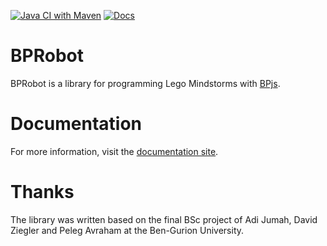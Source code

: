 [![Java CI with Maven](https://github.com/bThink-BGU/BPRobot/actions/workflows/maven.yml/badge.svg)](https://github.com/bThink-BGU/BPRobot/actions/workflows/maven.yml)
[![Docs](https://github.com/bThink-BGU/BPRobot/actions/workflows/docs.yml/badge.svg)](https://bthink-bgu.github.io/BPRobot/)

# BPRobot
BPRobot is a library for programming Lego Mindstorms with [BPjs](https://github.com/bThink-BGU/BPjs).

# Documentation
For more information, visit the [documentation site](https://bthink-bgu.github.io/BPRobot).

# Thanks
The library was written based on the final BSc project of Adi Jumah, David Ziegler and Peleg Avraham at the Ben-Gurion University.
